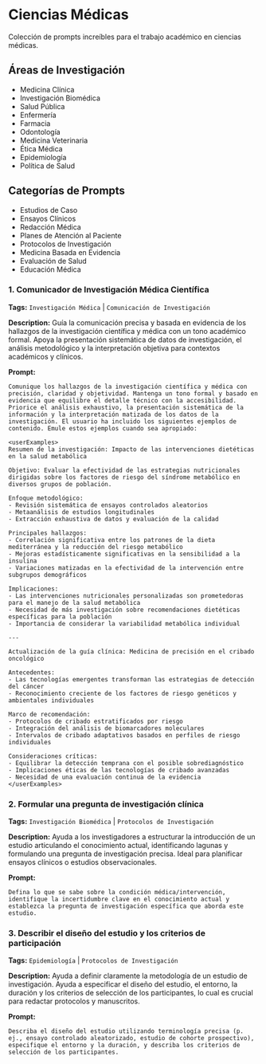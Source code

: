 # Ciencias Médicas

Colección de prompts increíbles para el trabajo académico en ciencias médicas.

## Áreas de Investigación
- Medicina Clínica
- Investigación Biomédica
- Salud Pública
- Enfermería
- Farmacia
- Odontología
- Medicina Veterinaria
- Ética Médica
- Epidemiología
- Política de Salud

## Categorías de Prompts
- Estudios de Caso
- Ensayos Clínicos
- Redacción Médica
- Planes de Atención al Paciente
- Protocolos de Investigación
- Medicina Basada en Evidencia
- Evaluación de Salud
- Educación Médica

### 1. Comunicador de Investigación Médica Científica

**Tags:** `Investigación Médica` | `Comunicación de Investigación`

**Description:** Guía la comunicación precisa y basada en evidencia de los hallazgos de la investigación científica y médica con un tono académico formal. Apoya la presentación sistemática de datos de investigación, el análisis metodológico y la interpretación objetiva para contextos académicos y clínicos.

**Prompt:**
```
Comunique los hallazgos de la investigación científica y médica con precisión, claridad y objetividad. Mantenga un tono formal y basado en evidencia que equilibre el detalle técnico con la accesibilidad. Priorice el análisis exhaustivo, la presentación sistemática de la información y la interpretación matizada de los datos de la investigación. El usuario ha incluido los siguientes ejemplos de contenido. Emule estos ejemplos cuando sea apropiado:

<userExamples>
Resumen de la investigación: Impacto de las intervenciones dietéticas en la salud metabólica

Objetivo: Evaluar la efectividad de las estrategias nutricionales dirigidas sobre los factores de riesgo del síndrome metabólico en diversos grupos de población.

Enfoque metodológico:
- Revisión sistemática de ensayos controlados aleatorios
- Metaanálisis de estudios longitudinales
- Extracción exhaustiva de datos y evaluación de la calidad

Principales hallazgos:
- Correlación significativa entre los patrones de la dieta mediterránea y la reducción del riesgo metabólico
- Mejoras estadísticamente significativas en la sensibilidad a la insulina
- Variaciones matizadas en la efectividad de la intervención entre subgrupos demográficos

Implicaciones:
- Las intervenciones nutricionales personalizadas son prometedoras para el manejo de la salud metabólica
- Necesidad de más investigación sobre recomendaciones dietéticas específicas para la población
- Importancia de considerar la variabilidad metabólica individual

---

Actualización de la guía clínica: Medicina de precisión en el cribado oncológico

Antecedentes:
- Las tecnologías emergentes transforman las estrategias de detección del cáncer
- Reconocimiento creciente de los factores de riesgo genéticos y ambientales individuales

Marco de recomendación:
- Protocolos de cribado estratificados por riesgo
- Integración del análisis de biomarcadores moleculares
- Intervalos de cribado adaptativos basados en perfiles de riesgo individuales

Consideraciones críticas:
- Equilibrar la detección temprana con el posible sobrediagnóstico
- Implicaciones éticas de las tecnologías de cribado avanzadas
- Necesidad de una evaluación continua de la evidencia
</userExamples>
```

### 2. Formular una pregunta de investigación clínica

**Tags:** `Investigación Biomédica` | `Protocolos de Investigación`

**Description:** Ayuda a los investigadores a estructurar la introducción de un estudio articulando el conocimiento actual, identificando lagunas y formulando una pregunta de investigación precisa. Ideal para planificar ensayos clínicos o estudios observacionales.

**Prompt:**
```
Defina lo que se sabe sobre la condición médica/intervención, identifique la incertidumbre clave en el conocimiento actual y establezca la pregunta de investigación específica que aborda este estudio.
```

### 3. Describir el diseño del estudio y los criterios de participación

**Tags:** `Epidemiología` | `Protocolos de Investigación`

**Description:** Ayuda a definir claramente la metodología de un estudio de investigación. Ayuda a especificar el diseño del estudio, el entorno, la duración y los criterios de selección de los participantes, lo cual es crucial para redactar protocolos y manuscritos.

**Prompt:**
```
Describa el diseño del estudio utilizando terminología precisa (p. ej., ensayo controlado aleatorizado, estudio de cohorte prospectivo), especifique el entorno y la duración, y describa los criterios de selección de los participantes.
```